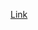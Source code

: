[Link](https://www.figma.com/file/6LDoAFRXwyWjx2JWdStbhT/Spotify-App?node-id=0%3A1&t=Si7K6U2NJlUepiKz-1)
